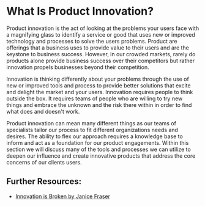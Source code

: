 # What Is Product Innovation?

Product innovation is the act of looking at the problems your users face with a magnifying glass to identify a service or good that uses new or improved technology and processes to solve the users problems. Product are offerings that a business uses to provide value to their users and are the keystone to business success. However, in our crowded markets, rarely do products alone provide business success over their competitors but rather innovation propels businesses beyond their competition.

Innovation is thinking differently about your problems through the use of new or improved tools and process to provide better solutions that excite and delight the market and your users. Innovation requires people to think outside the box. It requires teams of people who are willing to try new things and embrace the unknown and the risk there within in order to find what does and doesn't work.

Product innovation can mean many different things as our teams of specialists tailor our process to fit different organizations needs and desires. The ability to flex our approach requires a knowledge base to inform and act as a foundation for our product engagements. Within this section we will discuss many of the tools and processes we can utilize to deepen our influence and create innovative products that address the core concerns of our clients users.

## Further Resources:

* [Innovation is Broken by Janice Fraser](https://www.gitbook.com/book/n-zeplo/thoughtworks-product-innovation-handbook-2018/edit#)



